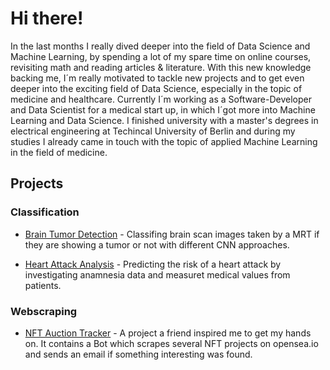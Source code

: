 
# Hi there!
In the last months I really dived deeper into the field of Data Science and Machine Learning, by spending a lot of my spare time on online courses, revisiting math and reading articles & literature. With this new knowledge backing me, I´m really motivated to tackle new projects and to get even deeper into the exciting field of Data Science, especially in the topic of medicine and healthcare.
Currently I´m working as a Software-Developer and Data Scientist for a medical start up, in which I´got more into Machine Learning and Data Science. I finished university with a master's degrees in electrical engineering at Techincal University of Berlin and during my studies I already came in touch with the topic of applied Machine Learning in the field of medicine.

## Projects
 ### Classification
 - [Brain Tumor Detection](https://github.com/dominik-roemer/brain_tumor_detection) - Classifing brain scan images taken by a MRT if they are showing a tumor or not with different CNN approaches. 

 - [Heart Attack Analysis](https://github.com/dominik-roemer/heart_attack_analysis) - Predicting the risk of a heart attack by investigating anamnesia data and measuret medical values from patients.

 ### Webscraping
 

 - [NFT Auction Tracker](https://github.com/dominik-roemer/nft_auction_tracker) - A project a friend inspired me to get my hands on. It contains a Bot which scrapes several NFT projects on opensea.io and sends an email if something interesting was found.
